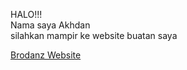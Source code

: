 HALO!!!
<br>
Nama saya Akhdan
<br>
silahkan mampir ke website buatan saya
<br>
<p><a href="https://brodanz-pc.github.io/Akhdan/">Brodanz Website</a></p>
